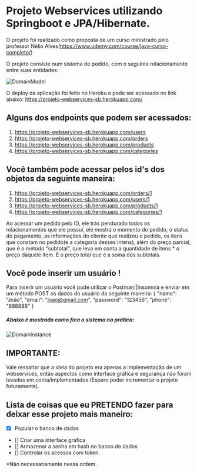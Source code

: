 
# Projeto Webservices utilizando Springboot e JPA/Hibernate.

O projeto foi realizado como proposta de um curso ministrado pelo professor Nélio Alves(https://www.udemy.com/course/java-curso-completo/)

O projeto consiste num sistema de pedido, com o seguinte relacionamento entre suas entidades:
 
 ![DomainModel](https://user-images.githubusercontent.com/49801757/74161555-e0e2f200-4bfd-11ea-822b-565c802e20ac.png)
 

O deploy da aplicação foi feito no Heroku e pode ser acessado no link abaixo:
https://projeto-webservices-sb.herokuapp.com/

## Alguns dos endpoints que podem ser acessados:
1. https://projeto-webservices-sb.herokuapp.com/users
2. https://projeto-webservices-sb.herokuapp.com/orders
3. https://projeto-webservices-sb.herokuapp.com/products
4. https://projeto-webservices-sb.herokuapp.com/categories

## Você também pode acessar pelos id's dos objetos da seguinte maneira:
1. https://projeto-webservices-sb.herokuapp.com/orders/1 
2. https://projeto-webservices-sb.herokuapp.com/users/1
3. https://projeto-webservices-sb.herokuapp.com/products/1
4. https://projeto-webservices-sb.herokuapp.com/categories/1

Ao acessar um pedido pelo ID, ele trás pendurado todos os relacionamentos que ele possui, ele mostra o momento do pedido, o status do pagamento, as informações do cliente que realizou o pedido, os itens que constam no pedido(e a categoria desses intens), além do preço parcial, que é o método "subtotal", que leva em conta a quantidade de itens * o preço daquele item. E o preço total que é a soma dos subtotais.

## Você pode inserir um usuário !

Para inserir um usuário você pode utilizar o Postman||Insomnia e enviar em um método POST os dados do usuário da seguinte maneira:
{
	"name": "João",
	"email": "joao@gmail.com",
	"password": "123456",
	"phone": "888888"
}

##### Abaixo é mostrado como fica o sistema na prática:
![DomainInstance](https://user-images.githubusercontent.com/49801757/74162431-877bc280-4bff-11ea-96ef-d0ea96e15848.png)



## IMPORTANTE:
Vale ressaltar que a ideia do projeto era apenas a implementação de um webservices, então aspectos como interface gráfica e segurança não foram levados em conta/implementados.(Espero poder incrementar o projeto futuramente).

## Lista de coisas que eu PRETENDO fazer para deixar esse projeto mais maneiro:
- [X] Popular o banco de dados
- [] Criar uma interface gráfica
- [] Armazenar a senha em hash no banco de dados
- [] Controlar os acessos com token.

*Não necessariamente nessa ordem.
